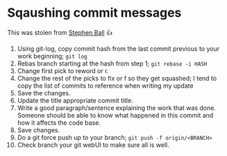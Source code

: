 # Sqaushing commit messages
This was stolen from [Stephen Ball](http://rakeroutes.com/blog/deliberate-git/) :+1:

1. Using git-log, copy commit hash from the last commit previous to your work beginning; `git log`
2. Rebas branch starting at the hash from step 1; `git rebase -i HASH`
3. Change first pick to reword or r.
4. Change the rest of the picks to fix or f so they get squashed; I tend to copy the list of commits to reference when writing my update
5. Save the changes.
6. Update the title appropriate commit title.
7. Write a good paragraph/sentence explaining the work that was done. Someone should be able to know what happened in this commit and how it affects the code base.
8. Save changes.
9. Do a git force push up to your branch; `git push -f origin/<BRANCH>`
10. Check branch your git webUI to make sure all is well.
